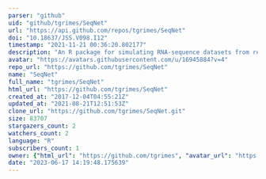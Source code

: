 ```yaml
---
parser: "github"
uid: "github/tgrimes/SeqNet"
url: "https://api.github.com/repos/tgrimes/SeqNet"
doi: "10.18637/JSS.V098.I12"
timestamp: "2021-11-21 00:36:20.802177"
description: "An R package for simulating RNA-sequence datasets from regulatory networks"
avatar: "https://avatars.githubusercontent.com/u/16945884?v=4"
repo_url: "https://github.com/tgrimes/SeqNet"
name: "SeqNet"
full_name: "tgrimes/SeqNet"
html_url: "https://github.com/tgrimes/SeqNet"
created_at: "2017-12-04T04:55:21Z"
updated_at: "2021-08-21T12:51:53Z"
clone_url: "https://github.com/tgrimes/SeqNet.git"
size: 83707
stargazers_count: 2
watchers_count: 2
language: "R"
subscribers_count: 1
owner: {"html_url": "https://github.com/tgrimes", "avatar_url": "https://avatars.githubusercontent.com/u/16945884?v=4", "login": "tgrimes", "type": "User"}
date: "2023-06-17 14:19:48.175639"
---
```


